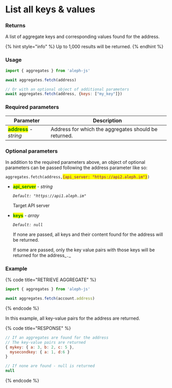 # List all keys & values

### Returns

A list of aggregate keys and corresponding values found for the address.

{% hint style="info" %}
Up to 1,000 results will be returned.
{% endhint %}



### Usage

```javascript
import { aggregates } from 'aleph-js'

await aggregates.fetch(address)

// Or with an optional object of additional parameters
await aggregates.fetch(address, {keys: ["my_key"]})
```



### Required parameters

| Parameter                                                | Description                                          |
| -------------------------------------------------------- | ---------------------------------------------------- |
| <mark style="color:green;">**address**</mark> - _string_ | Address for which the aggregates should be returned. |



### Optional parameters

In addition to the required parameters above, an object of optional  parameters can be passed following the address parameter like so:

`aggregates.fetch(address,`<mark style="color:purple;">`{api_server: "https://api2.aleph.im"}`</mark>`)`

*   <mark style="color:green;">**api\_server**</mark> - _string_

    _`Default: "https://api1.aleph.im"`_

    Target API server


*   <mark style="color:green;">**keys**</mark> - _array_

    _`Default: null`_

    If none are passed, all keys and their content found for the address will be returned.

    If some are passed, only the key value pairs with those keys will be returned for the address_`.`_



### Example

{% code title="RETRIEVE AGGREGATE" %}
```javascript
import { aggregates } from 'aleph-js'

await aggregates.fetch(account.address)
```
{% endcode %}

In this example, all key-value pairs for the address are returned.

{% code title="RESPONSE" %}
```javascript
// If an aggregates are found for the address
// The key-value pairs are returned
{ mykey: { a: 3, b: 2, c: 5 }, 
  mysecondkey: { a: 1, d:6 } 
}

// If none are found - null is returned
null
```
{% endcode %}

